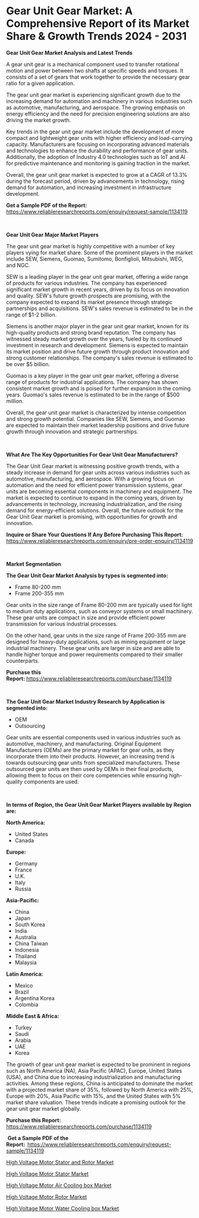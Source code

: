 <p><h1>Gear Unit Gear Market: A Comprehensive Report of its Market Share & Growth Trends 2024 - 2031</h1></p><p><strong>Gear Unit Gear Market Analysis and Latest Trends</strong></p>
<p><p>A gear unit gear is a mechanical component used to transfer rotational motion and power between two shafts at specific speeds and torques. It consists of a set of gears that work together to provide the necessary gear ratio for a given application.</p><p>The gear unit gear market is experiencing significant growth due to the increasing demand for automation and machinery in various industries such as automotive, manufacturing, and aerospace. The growing emphasis on energy efficiency and the need for precision engineering solutions are also driving the market growth.</p><p>Key trends in the gear unit gear market include the development of more compact and lightweight gear units with higher efficiency and load-carrying capacity. Manufacturers are focusing on incorporating advanced materials and technologies to enhance the durability and performance of gear units. Additionally, the adoption of Industry 4.0 technologies such as IoT and AI for predictive maintenance and monitoring is gaining traction in the market.</p><p>Overall, the gear unit gear market is expected to grow at a CAGR of 13.3% during the forecast period, driven by advancements in technology, rising demand for automation, and increasing investment in infrastructure development.</p></p>
<p><strong>Get a Sample PDF of the Report:&nbsp;</strong> <a href="https://www.reliableresearchreports.com/enquiry/request-sample/1134119">https://www.reliableresearchreports.com/enquiry/request-sample/1134119</a></p>
<p>&nbsp;</p>
<p><strong>Gear Unit Gear Major Market Players</strong></p>
<p><p>The gear unit gear market is highly competitive with a number of key players vying for market share. Some of the prominent players in the market include SEW, Siemens, Guomao, Sumitomo, Bonfiglioli, Mitsubishi, WEG, and NGC. </p><p>SEW is a leading player in the gear unit gear market, offering a wide range of products for various industries. The company has experienced significant market growth in recent years, driven by its focus on innovation and quality. SEW's future growth prospects are promising, with the company expected to expand its market presence through strategic partnerships and acquisitions. SEW's sales revenue is estimated to be in the range of $1-2 billion.</p><p>Siemens is another major player in the gear unit gear market, known for its high-quality products and strong brand reputation. The company has witnessed steady market growth over the years, fueled by its continued investment in research and development. Siemens is expected to maintain its market position and drive future growth through product innovation and strong customer relationships. The company's sales revenue is estimated to be over $5 billion.</p><p>Guomao is a key player in the gear unit gear market, offering a diverse range of products for industrial applications. The company has shown consistent market growth and is poised for further expansion in the coming years. Guomao's sales revenue is estimated to be in the range of $500 million.</p><p>Overall, the gear unit gear market is characterized by intense competition and strong growth potential. Companies like SEW, Siemens, and Guomao are expected to maintain their market leadership positions and drive future growth through innovation and strategic partnerships.</p></p>
<p>&nbsp;</p>
<p><strong>What Are The Key Opportunities For Gear Unit Gear Manufacturers?</strong></p>
<p><p>The Gear Unit Gear market is witnessing positive growth trends, with a steady increase in demand for gear units across various industries such as automotive, manufacturing, and aerospace. With a growing focus on automation and the need for efficient power transmission systems, gear units are becoming essential components in machinery and equipment. The market is expected to continue to expand in the coming years, driven by advancements in technology, increasing industrialization, and the rising demand for energy-efficient solutions. Overall, the future outlook for the Gear Unit Gear market is promising, with opportunities for growth and innovation.</p></p>
<p><strong>Inquire or Share Your Questions If Any Before Purchasing This Report:</strong> <a href="https://www.reliableresearchreports.com/enquiry/pre-order-enquiry/1134119">https://www.reliableresearchreports.com/enquiry/pre-order-enquiry/1134119</a></p>
<p>&nbsp;</p>
<p><strong>Market Segmentation</strong></p>
<p><strong>The Gear Unit Gear Market Analysis by types is segmented into:</strong></p>
<p><ul><li>Frame 80-200 mm</li><li>Frame 200-355 mm</li></ul></p>
<p><p>Gear units in the size range of Frame 80-200 mm are typically used for light to medium duty applications, such as conveyor systems or small machinery. These gear units are compact in size and provide efficient power transmission for various industrial processes.</p><p>On the other hand, gear units in the size range of Frame 200-355 mm are designed for heavy-duty applications, such as mining equipment or large industrial machinery. These gear units are larger in size and are able to handle higher torque and power requirements compared to their smaller counterparts.</p></p>
<p><strong>Purchase this Report:&nbsp;</strong><a href="https://www.reliableresearchreports.com/purchase/1134119">https://www.reliableresearchreports.com/purchase/1134119</a></p>
<p>&nbsp;</p>
<p><strong>The Gear Unit Gear Market Industry Research by Application is segmented into:</strong></p>
<p><ul><li>OEM</li><li>Outsourcing</li></ul></p>
<p><p>Gear units are essential components used in various industries such as automotive, machinery, and manufacturing. Original Equipment Manufacturers (OEMs) are the primary market for gear units, as they incorporate them into their products. However, an increasing trend is towards outsourcing gear units from specialized manufacturers. These outsourced gear units are then used by OEMs in their final products, allowing them to focus on their core competencies while ensuring high-quality components are used.</p></p>
<p>&nbsp;</p>
<p><strong>In terms of Region, the Gear Unit Gear Market Players available by Region are:</strong></p>
<p>
    <p> <strong> North America: </strong>
        <ul>
            <li>United States</li>
            <li>Canada</li>
        </ul>
        </p> 
    <p> <strong> Europe: </strong>
        <ul>
            <li>Germany</li>
            <li>France</li>
            <li>U.K.</li>
            <li>Italy</li>
            <li>Russia</li>
        </ul>
        </p> 
    <p> <strong> Asia-Pacific: </strong>
        <ul>
            <li>China</li>
            <li>Japan</li>
            <li>South Korea</li>
            <li>India</li>
            <li>Australia</li>
            <li>China Taiwan</li>
            <li>Indonesia</li>
            <li>Thailand</li>
            <li>Malaysia</li>
        </ul>
        </p> 
    <p> <strong> Latin America: </strong>
        <ul>
            <li>Mexico</li>
            <li>Brazil</li>
            <li>Argentina Korea</li>
            <li>Colombia</li>
        </ul>
        </p> 
    <p> <strong> Middle East & Africa: </strong>
        <ul>
            <li>Turkey</li>
            <li>Saudi</li>
            <li>Arabia</li>
            <li>UAE</li>
            <li>Korea</li>
        </ul>
    </p>
    </p>
<p><p>The growth of gear unit gear market is expected to be prominent in regions such as North America (NA), Asia Pacific (APAC), Europe, United States (USA), and China due to increasing industrialization and manufacturing activities. Among these regions, China is anticipated to dominate the market with a projected market share of 35%, followed by North America with 25%, Europe with 20%, Asia Pacific with 15%, and the United States with 5% market share valuation. These trends indicate a promising outlook for the gear unit gear market globally.</p></p>
<p><strong>Purchase this Report: </strong><a href="https://www.reliableresearchreports.com/purchase/1134119">https://www.reliableresearchreports.com/purchase/1134119</a></p>
<p>&nbsp;<strong>Get a Sample PDF of the Report:&nbsp;&nbsp;</strong><a href="https://www.reliableresearchreports.com/enquiry/request-sample/1134119">https://www.reliableresearchreports.com/enquiry/request-sample/1134119</a></p>
<p><strong></strong></p>
<p><p><a href="https://github.com/BryceTownsendr/Market-Research-Report-List-3/blob/main/high-voltage-motor-stator-and-rotor-market.md">High Voltage Motor Stator and Rotor Market</a></p><p><a href="https://github.com/mohamedbakry57/Market-Research-Report-List-2/blob/main/high-voltage-motor-stator-market.md">High Voltage Motor Stator Market</a></p><p><a href="https://github.com/dx0328/Market-Research-Report-List-1/blob/main/high-voltage-motor-air-cooling-box-market.md">High Voltage Motor Air Cooling box Market</a></p><p><a href="https://github.com/mahnoor2003/Market-Research-Report-List-3/blob/main/high-voltage-motor-rotor-market.md">High Voltage Motor Rotor Market</a></p><p><a href="https://github.com/Glendatilghmankmgz0rbhwpy/Market-Research-Report-List-1/blob/main/high-voltage-motor-water-cooling-box-market.md">High Voltage Motor Water Cooling box Market</a></p></p>